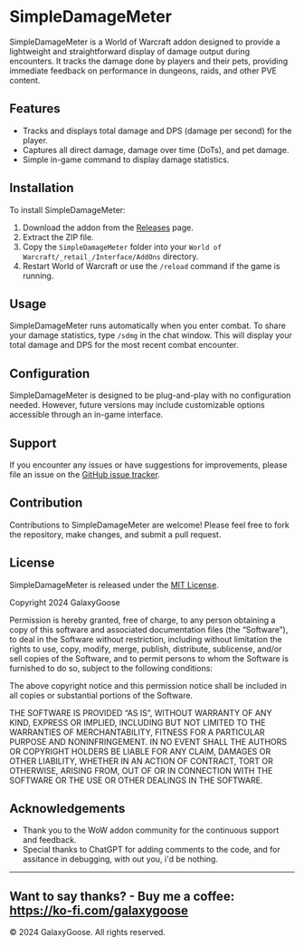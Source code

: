 # SimpleDamageMeter

SimpleDamageMeter is a World of Warcraft addon designed to provide a lightweight and straightforward display of damage output during encounters. It tracks the damage done by players and their pets, providing immediate feedback on performance in dungeons, raids, and other PVE content.

## Features

- Tracks and displays total damage and DPS (damage per second) for the player.
- Captures all direct damage, damage over time (DoTs), and pet damage.
- Simple in-game command to display damage statistics.

## Installation

To install SimpleDamageMeter:

1. Download the addon from the [Releases](https://github.com/yourusername/SimpleDamageMeter/releases) page.
2. Extract the ZIP file.
3. Copy the `SimpleDamageMeter` folder into your `World of Warcraft/_retail_/Interface/AddOns` directory.
4. Restart World of Warcraft or use the `/reload` command if the game is running.

## Usage

SimpleDamageMeter runs automatically when you enter combat. To share your damage statistics, type `/sdmg` in the chat window. This will display your total damage and DPS for the most recent combat encounter.

## Configuration

SimpleDamageMeter is designed to be plug-and-play with no configuration needed. However, future versions may include customizable options accessible through an in-game interface.

## Support

If you encounter any issues or have suggestions for improvements, please file an issue on the [GitHub issue tracker](https://github.com/GalaxyGoose/SimpleDamageMeter/issues).

## Contribution

Contributions to SimpleDamageMeter are welcome! Please feel free to fork the repository, make changes, and submit a pull request.

## License

SimpleDamageMeter is released under the [MIT License](https://opensource.org/licenses/MIT).



Copyright 2024 GalaxyGoose

Permission is hereby granted, free of charge, to any person obtaining a copy of this software and associated documentation files (the “Software”), to deal in the Software without restriction, including without limitation the rights to use, copy, modify, merge, publish, distribute, sublicense, and/or sell copies of the Software, and to permit persons to whom the Software is furnished to do so, subject to the following conditions:

The above copyright notice and this permission notice shall be included in all copies or substantial portions of the Software.

THE SOFTWARE IS PROVIDED “AS IS”, WITHOUT WARRANTY OF ANY KIND, EXPRESS OR IMPLIED, INCLUDING BUT NOT LIMITED TO THE WARRANTIES OF MERCHANTABILITY, FITNESS FOR A PARTICULAR PURPOSE AND NONINFRINGEMENT. IN NO EVENT SHALL THE AUTHORS OR COPYRIGHT HOLDERS BE LIABLE FOR ANY CLAIM, DAMAGES OR OTHER LIABILITY, WHETHER IN AN ACTION OF CONTRACT, TORT OR OTHERWISE, ARISING FROM, OUT OF OR IN CONNECTION WITH THE SOFTWARE OR THE USE OR OTHER DEALINGS IN THE SOFTWARE.


## Acknowledgements

- Thank you to the WoW addon community for the continuous support and feedback.
- Special thanks to ChatGPT for adding comments to the code, and for assitance in debugging, with out you, i'd be nothing.

---
## Want to say thanks? - Buy me a coffee: https://ko-fi.com/galaxygoose
© 2024 GalaxyGoose. All rights reserved.
